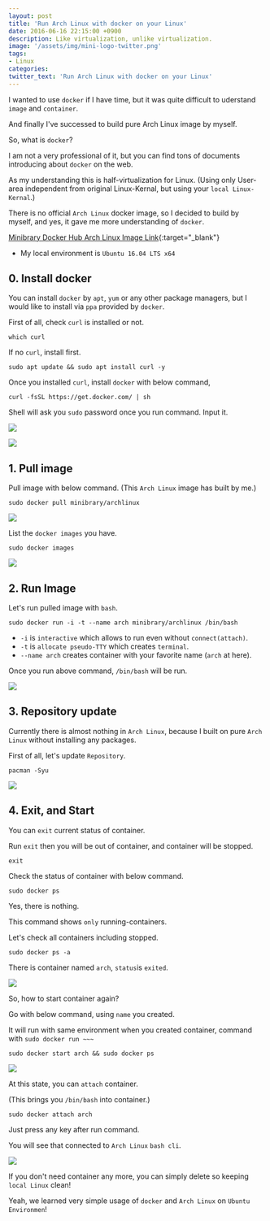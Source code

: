 ```yaml
---
layout: post
title: 'Run Arch Linux with docker on your Linux'
date: 2016-06-16 22:15:00 +0900
description: Like virtualization, unlike virtualization.
image: '/assets/img/mini-logo-twitter.png'
tags:
- Linux
categories:
twitter_text: 'Run Arch Linux with docker on your Linux'
---
```


I wanted to use `docker` if I have time, but it was quite difficult to uderstand `image` and `container`.

And finally I've successed to build pure Arch Linux image by myself.

So, what is `docker`?

I am not a very professional of it, but you can find tons of documents introducing about `docker` on the web.

As my understanding this is half-virtualization for Linux. (Using only User-area independent from original Linux-Kernal, but using your `local Linux-Kernal`.)

There is no official `Arch Linux` docker image, so I decided to build by myself, and yes, it gave me more understanding of `docker`. 

[Minibrary Docker Hub Arch Linux Image Link](https://hub.docker.com/r/minibrary/archlinux/){:target="_blank"}

* My local environment is `Ubuntu 16.04 LTS x64`

## 0. Install docker

You can install `docker` by `apt`, `yum` or any other package managers, but I would like to install via `ppa` provided by `docker`.

First of all, check `curl` is installed or not.

```
which curl
```

If no `curl`, install first.

```
sudo apt update && sudo apt install curl -y
```

Once you installed `curl`, install `docker` with below command,

```
curl -fsSL https://get.docker.com/ | sh
```

Shell will ask you `sudo` password once you run command. Input it.

<a href="https://minibrary.com/blogimg/img-2016-0616-001.png" data-lightbox="352"><img src="https://minibrary.com/blogimg/img-2016-0616-001.png"></a>

<a href="https://minibrary.com/blogimg/img-2016-0616-002.png" data-lightbox="352"><img src="https://minibrary.com/blogimg/img-2016-0616-002.png"></a>

## 1. Pull image

Pull image with below command. (This `Arch Linux` image has built by me.)

```
sudo docker pull minibrary/archlinux
```

<a href="https://minibrary.com/blogimg/img-2016-0616-004.png" data-lightbox="352"><img src="https://minibrary.com/blogimg/img-2016-0616-004.png"></a>

List the `docker images` you have.

```
sudo docker images
```

<a href="https://minibrary.com/blogimg/img-2016-0616-005.png" data-lightbox="352"><img src="https://minibrary.com/blogimg/img-2016-0616-005.png"></a>

## 2. Run Image

Let's run pulled image with `bash`.

```
sudo docker run -i -t --name arch minibrary/archlinux /bin/bash
```

* `-i` is `interactive` which allows to run even without `connect(attach)`.
* `-t` is `allocate pseudo-TTY` which creates `terminal`.
* `--name arch` creates container with your favorite name (`arch` at here).

Once you run above command, `/bin/bash` will be run.

<a href="https://minibrary.com/blogimg/img-2016-0616-006.png" data-lightbox="352"><img src="https://minibrary.com/blogimg/img-2016-0616-006.png"></a>

## 3. Repository update

Currently there is almost nothing in `Arch Linux`, because I built on pure `Arch Linux` without installing any packages.

First of all, let's update `Repository`.

```
pacman -Syu
```

<a href="https://minibrary.com/blogimg/img-2016-0616-007.png" data-lightbox="352"><img src="https://minibrary.com/blogimg/img-2016-0616-007.png"></a>

## 4. Exit, and Start

You can `exit` current status of container.

Run `exit` then you will be out of container, and container will be stopped.

```
exit
```

Check the status of container with below command.

```
sudo docker ps
```

Yes, there is nothing.

This command shows `only` running-containers.

Let's check all containers including stopped.

```
sudo docker ps -a
```

There is container named `arch`, `status`is `exited`.

<a href="https://minibrary.com/blogimg/img-2016-0616-008.png" data-lightbox="352"><img src="https://minibrary.com/blogimg/img-2016-0616-008.png"></a>

So, how to start container again?

Go with below command, using `name` you created.

It will run with same environment when you created container, command with `sudo docker run ~~~`

```
sudo docker start arch && sudo docker ps
```

<a href="https://minibrary.com/blogimg/img-2016-0616-009.png" data-lightbox="352"><img src="https://minibrary.com/blogimg/img-2016-0616-009.png"></a>

At this state, you can `attach` container.

(This brings you `/bin/bash` into container.)

```
sudo docker attach arch
```

Just press any key after run command.

You will see that connected to `Arch Linux` `bash cli`.

<a href="https://minibrary.com/blogimg/img-2016-0616-010.png" data-lightbox="352"><img src="https://minibrary.com/blogimg/img-2016-0616-010.png"></a>

If you don't need container any more, you can simply delete so keeping `local Linux` clean!

Yeah, we learned very simple usage of `docker` and `Arch Linux` on `Ubuntu Environmen`!

